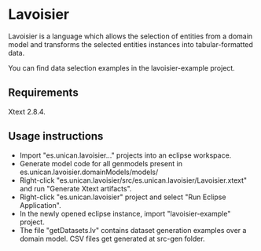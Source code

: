 # Lavoisier

Lavoisier is a language which allows the selection of entities from a domain model and transforms the selected entities instances into tabular-formatted data.

You can find data selection examples in the lavoisier-example project.

## Requirements
Xtext 2.8.4.

## Usage instructions

- Import "es.unican.lavoisier..." projects into an eclipse workspace.
- Generate model code for all genmodels present in es.unican.lavoisier.domainModels/models/
- Right-click "es.unican.lavoisier/src/es.unican.lavoisier/Lavoisier.xtext" and run "Generate Xtext artifacts".
- Right-click "es.unican.lavoisier" project and select "Run Eclipse Application".
- In the newly opened eclipse instance, import "lavoisier-example" project.
- The file "getDatasets.lv" contains dataset generation examples over a domain model. CSV files get generated at src-gen folder.
